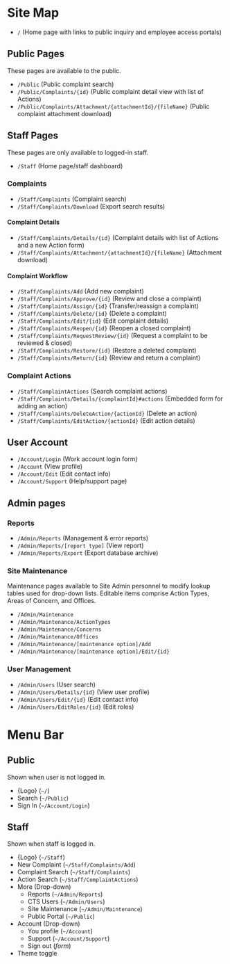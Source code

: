 # Site Map

* `/` (Home page with links to public inquiry and employee access portals)

## Public Pages

These pages are available to the public.

* `/Public` (Public complaint search)
* `/Public/Complaints/{id}` (Public complaint detail view with list of Actions)
* `/Public/Complaints/Attachment/{attachmentId}/{fileName}` (Public complaint attachment download)

## Staff Pages

These pages are only available to logged-in staff.

* `/Staff` (Home page/staff dashboard)

### Complaints

* `/Staff/Complaints` (Complaint search)
* `/Staff/Complaints/Download` (Export search results)

#### Complaint Details

* `/Staff/Complaints/Details/{id}` (Complaint details with list of Actions and a new Action form)
* `/Staff/Complaints/Attachment/{attachmentId}/{fileName}` (Attachment download)

#### Complaint Workflow

* `/Staff/Complaints/Add` (Add new complaint)
* `/Staff/Complaints/Approve/{id}` (Review and close a complaint)
* `/Staff/Complaints/Assign/{id}` (Transfer/reassign a complaint)
* `/Staff/Complaints/Delete/{id}` (Delete a complaint)
* `/Staff/Complaints/Edit/{id}` (Edit complaint details)
* `/Staff/Complaints/Reopen/{id}` (Reopen a closed complaint)
* `/Staff/Complaints/RequestReview/{id}` (Request a complaint to be reviewed & closed)
* `/Staff/Complaints/Restore/{id}` (Restore a deleted complaint)
* `/Staff/Complaints/Return/{id}` (Review and return a complaint)

### Complaint Actions

* `/Staff/ComplaintActions` (Search complaint actions)
* `/Staff/Complaints/Details/{complaintId}#actions` (Embedded form for adding an action)
* `/Staff/Complaints/DeleteAction/{actionId}` (Delete an action)
* `/Staff/Complaints/EditAction/{actionId}` (Edit action details)

## User Account

* `/Account/Login` (Work account login form)
* `/Account` (View profile)
* `/Account/Edit` (Edit contact info)
* `/Account/Support` (Help/support page)

## Admin pages

### Reports

* `/Admin/Reports` (Management & error reports)
* `/Admin/Reports/[report type]` (View report)
* `/Admin/Reports/Export` (Export database archive)

### Site Maintenance

Maintenance pages available to Site Admin personnel to modify lookup tables used for drop-down lists. Editable items
comprise Action Types, Areas of Concern, and Offices.

* `/Admin/Maintenance`
* `/Admin/Maintenance/ActionTypes`
* `/Admin/Maintenance/Concerns`
* `/Admin/Maintenance/Offices`
* `/Admin/Maintenance/[maintenance option]/Add`
* `/Admin/Maintenance/[maintenance option]/Edit/{id}`

### User Management

* `/Admin/Users` (User search)
* `/Admin/Users/Details/{id}` (View user profile)
* `/Admin/Users/Edit/{id}` (Edit contact info)
* `/Admin/Users/EditRoles/{id}` (Edit roles)

# Menu Bar

## Public

Shown when user is not logged in.

* {Logo} (`~/`)
* Search (`~/Public`)
* Sign In (`~/Account/Login`)

## Staff

Shown when staff is logged in.

* {Logo} (`~/Staff`)
* New Complaint (`~/Staff/Complaints/Add`)
* Complaint Search (`~/Staff/Complaints`)
* Action Search (`~/Staff/ComplaintActions`)
* More (Drop-down)
    * Reports (`~/Admin/Reports`)
    * CTS Users (`~/Admin/Users`)
    * Site Maintenance (`~/Admin/Maintenance`)
    * Public Portal (`~/Public`)
* Account (Drop-down)
    * You profile (`~/Account`)
    * Support (`~/Account/Support`)
    * Sign out (*form*)
* Theme toggle

